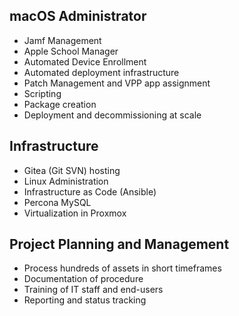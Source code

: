 ## macOS Administrator
- Jamf Management
- Apple School Manager
- Automated Device Enrollment
- Automated deployment infrastructure
- Patch Management and VPP app assignment
- Scripting
- Package creation
- Deployment and decommissioning at scale

## Infrastructure
- Gitea (Git SVN) hosting
- Linux Administration
- Infrastructure as Code (Ansible)
- Percona MySQL
- Virtualization in Proxmox

## Project Planning and Management
- Process hundreds of assets in short timeframes
- Documentation of procedure
- Training of IT staff and end-users
- Reporting and status tracking